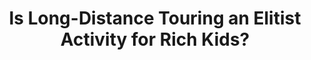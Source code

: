 ---
layout: community
category: community
title: "Is Long-Distance Touring an Elitist Activity for Rich Kids?"
description: "Seems to me there are an aweful lot of trustafarians doing world tours. Who finances these trips? As a working person myself, it is clear that the average Joe can not stop working and go on a bicycle tour."
isTopLevel: false
isSingleLevel: false
isArticle: false
datePublished: 2022-06-13 12:14:00 +0300
dateModified: 2022-08-10 11:14:00 +0300
published: true
---
